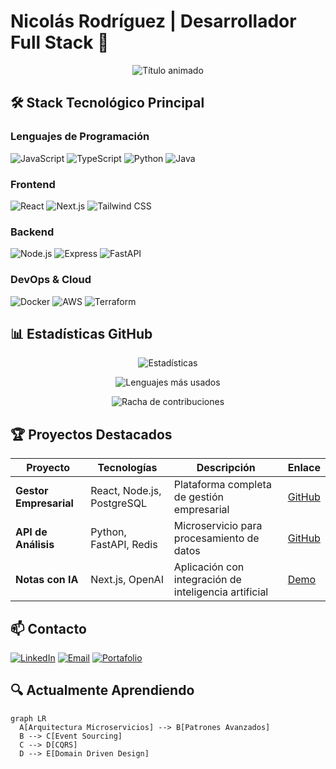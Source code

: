 # Nicolás Rodríguez | Desarrollador Full Stack 🚀

<div align="center">
  <img src="https://readme-typing-svg.demolab.com?font=Fira+Code&weight=600&size=26&pause=1000&color=38BDF8&center=true&vCenter=true&width=800&lines=Ingeniero+de+Software+en+Formación;Especializado+en+Soluciones+Escalables;Apasionado+por+Open+Source+y+DevOps" alt="Título animado" />
</div>

## 🛠️ Stack Tecnológico Principal

### **Lenguajes de Programación**
![JavaScript](https://img.shields.io/badge/JavaScript-F7DF1E?style=for-the-badge&logo=javascript&logoColor=black)
![TypeScript](https://img.shields.io/badge/TypeScript-3178C6?style=for-the-badge&logo=typescript&logoColor=white)
![Python](https://img.shields.io/badge/Python-3776AB?style=for-the-badge&logo=python&logoColor=white)
![Java](https://img.shields.io/badge/Java-007396?style=for-the-badge&logo=java&logoColor=white)

### **Frontend**
![React](https://img.shields.io/badge/React-61DAFB?style=for-the-badge&logo=react&logoColor=black)
![Next.js](https://img.shields.io/badge/Next.js-000000?style=for-the-badge&logo=next.js&logoColor=white)
![Tailwind CSS](https://img.shields.io/badge/Tailwind_CSS-38B2AC?style=for-the-badge&logo=tailwind-css&logoColor=white)

### **Backend**
![Node.js](https://img.shields.io/badge/Node.js-339933?style=for-the-badge&logo=node.js&logoColor=white)
![Express](https://img.shields.io/badge/Express-000000?style=for-the-badge&logo=express&logoColor=white)
![FastAPI](https://img.shields.io/badge/FastAPI-009688?style=for-the-badge&logo=fastapi&logoColor=white)

### **DevOps & Cloud**
![Docker](https://img.shields.io/badge/Docker-2496ED?style=for-the-badge&logo=docker&logoColor=white)
![AWS](https://img.shields.io/badge/AWS-232F3E?style=for-the-badge&logo=amazon-aws&logoColor=white)
![Terraform](https://img.shields.io/badge/Terraform-7B42BC?style=for-the-badge&logo=terraform&logoColor=white)

## 📊 Estadísticas GitHub

<div align="center">
  
  ![Estadísticas](https://github-readme-stats.vercel.app/api?username=UsopKing7&show_icons=true&theme=dracula&count_private=true&include_all_commits=true)
  
  ![Lenguajes más usados](https://github-readme-stats.vercel.app/api/top-langs/?username=UsopKing7&layout=compact&theme=dracula&langs_count=8)
  
  ![Racha de contribuciones](https://github-readme-streak-stats.herokuapp.com/?user=UsopKing7&theme=dracula)
</div>

## 🏆 Proyectos Destacados

| Proyecto | Tecnologías | Descripción | Enlace |
|----------|------------|-------------|--------|
| **Gestor Empresarial** | React, Node.js, PostgreSQL | Plataforma completa de gestión empresarial | [GitHub](https://github.com/UsopKing7/gestor-empresarial) |
| **API de Análisis** | Python, FastAPI, Redis | Microservicio para procesamiento de datos | [GitHub](https://github.com/UsopKing7/data-analysis-api) |
| **Notas con IA** | Next.js, OpenAI | Aplicación con integración de inteligencia artificial | [Demo](https://notas-ia-demo.com) |

## 📫 Contacto

[![LinkedIn](https://img.shields.io/badge/LinkedIn-0A66C2?style=for-the-badge&logo=linkedin&logoColor=white)](https://linkedin.com/in/nicolas-dev)
[![Email](https://img.shields.io/badge/Gmail-D14836?style=for-the-badge&logo=gmail&logoColor=white)](mailto:nicolas.dev@example.com)
[![Portafolio](https://img.shields.io/badge/Portafolio-FF5722?style=for-the-badge&logo=about.me&logoColor=white)](https://nicolas-dev-portfolio.com)

## 🔍 Actualmente Aprendiendo

```mermaid
graph LR
  A[Arquitectura Microservicios] --> B[Patrones Avanzados]
  B --> C[Event Sourcing]
  C --> D[CQRS]
  D --> E[Domain Driven Design]